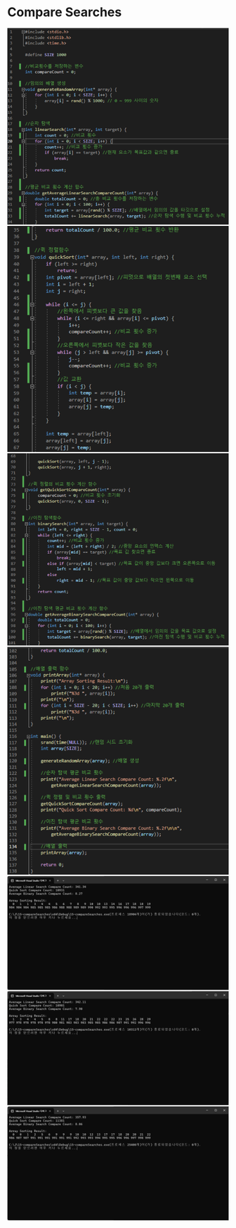 # Compare Searches
![](./1.png)
![](./2.png)
![](./3.png)
![](./4.png)
![](./실행결과1.png)
![](./실행결과2.png)
![](./실행결과3.png)
